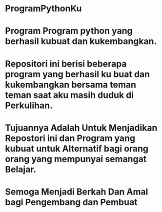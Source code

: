 # ProgramPythonKu
# Program Program python yang berhasil kubuat dan kukembangkan.
# Repositori ini berisi beberapa program yang berhasil ku buat dan kukembangkan bersama teman teman saat aku masih duduk di Perkulihan.
# Tujuannya Adalah Untuk Menjadikan Repostori ini dan Program yang kubuat untuk Alternatif bagi orang orang yang mempunyai semangat Belajar.
# Semoga Menjadi Berkah Dan Amal bagi Pengembang dan Pembuat
